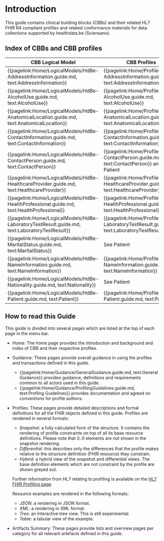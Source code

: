 # Introduction

This guide contains clinical building blocks (CBBs) and their related HL7 FHIR R4 compliant profiles and related conformance materials for data collections supported by healthdata.be (Sciensano).

## Index of CBBs and CBB profiles

| **CBB Logical Model** | **CBB Profiles** |  
|---|---|
| {{pagelink:Home/LogicalModels/HdBe-AddressInformation.guide.md, text:AddressInformation}} | {{pagelink:Home/Profiles/HdBe-AddressInformation.guide.md, text:AddressInformation}} | 
| {{pagelink:Home/LogicalModels/HdBe-AlcoholUse.guide.md, text:AlcoholUse}} | {{pagelink:Home/Profiles/HdBe-AlcoholUse.guide.md, text:AlcoholUse}}  | 
| {{pagelink:Home/LogicalModels/HdBe-AnatomicalLocation.guide.md, text:AnatomicalLocation}} | {{pagelink:Home/Profiles/HdBe-AnatomicalLocation.guide.md, text:AnatomicalLocation}} | 
| {{pagelink:Home/LogicalModels/HdBe-ContactInformation.guide.md, text:ContactInformation}} | {{pagelink:Home/Profiles/HdBe-ContactInformation.guide.md, text:ContactInformation}}| 
| {{pagelink:Home/LogicalModels/HdBe-ContactPerson.guide.md, text:ContactPerson}} | {{pagelink:Home/Profiles/HdBe-ContactPerson.guide.md, text:ContactPerson}} and Patient   | 
| {{pagelink:Home/LogicalModels/HdBe-HealthcareProvider.guide.md, text:HealthcareProvider}} | {{pagelink:Home/Profiles/HdBe-HealthcareProvider.guide.md, text:HealthcareProvider}} | 
| {{pagelink:Home/LogicalModels/HdBe-HealthProfessional.guide.md, text:HealthProfessional}} | {{pagelink:Home/Profiles/HdBe-HealthProfessional.guide.md, text:HealthProfessional}} | 
| {{pagelink:Home/LogicalModels/HdBe-LaboratoryTestResult.guide.md, text:LaboratoryTestResult}} | {{pagelink:Home/Profiles/HdBe-LaboratoryTestResult.guide.md, text:LaboratoryTestResult}} | 
| {{pagelink:Home/LogicalModels/HdBe-MaritalStatus.guide.md, text:MaritalStatus}} | See Patient |
| {{pagelink:Home/LogicalModels/HdBe-NameInformation.guide.md, text:NameInformation}} | {{pagelink:Home/Profiles/HdBe-NameInformation.guide.md, text:NameInformation}} | 
| {{pagelink:Home/LogicalModels/HdBe-Nationality.guide.md, text:Nationality}} | See Patient | 
| {{pagelink:Home/LogicalModels/HdBe-Patient.guide.md, text:Patient}} | {{pagelink:Home/Profiles/HdBe-Patient.guide.md, text:Patient}} | 

## How to read this Guide
This guide is divided into several pages which are listed at the top of each page in the menu bar.

- Home: The home page provides the introduction and background and index of CBB and their respective profiles.
- Guidance: These pages provide overall guidance in using the profiles and transactions defined in this guide.
    - {{pagelink:Home/Guidance/GeneralGuidance.guide.md, text:General Guidance}} provides guidance, definitions and requirements common to all actors used in this guide.
    - {{pagelink:Home/Guidance/ProfilingGuidelines.guide.md, text:Profling Guidelines}} provides documentation and agreed on conventions for profile authors.
- Profiles: These pages provide detailed descriptions and formal definitions for all the FHIR objects defined in this guide. Profiles are rendered in several formats:
    - _Snapshot_: a fully calculated form of the structure. It contains the rendering of profile constraints on top of all its base resource definitions. Please note that 0..0 elements are not shown in the snapshot rendering. 
    - _Differential_: this describes only the differences that the profile makes relative to the structure definition (FHIR resource) they constrain.
    - _Hybrid_: a hybrid view of the snapshot and differential views. The base definition elements which are not constraint by the profile are shown greyed out. 

    Further information from HL7 relating to profiling is available on the [HL7 FHIR Profiling page](http://hl7.org/fhir/R4/profiling.html).

    Resource examples are rendered in the following formats:
    - _JSON_: a rendering in JSON format.
    - _XML_: a rendering in XML format.
    - _Tree_: an interactive tree view. This is still experimental.  
    - _Table_: a tabular view of the example.
- Artifacts Summary: These pages provide lists and overview pages per category for all relevant artefacts defined in this guide.

